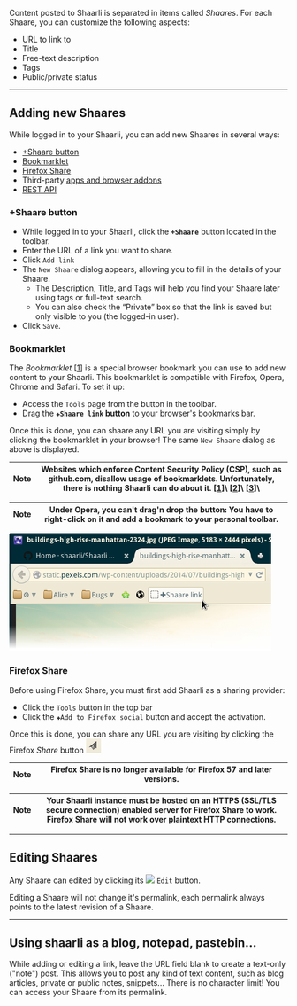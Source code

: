 Content posted to Shaarli is separated in items called _Shaares_. For each Shaare,
you can customize the following aspects:

 * URL to link to
 * Title
 * Free-text description
 * Tags
 * Public/private status

--------------------------------------------------------------------------------

## Adding new Shaares

While logged in to your Shaarli, you can add new Shaares in several ways:

 * [+Shaare button](#shaare-button)
 * [Bookmarklet](#bookmarklet)
 * [Firefox Share](#firefox-share)
 * Third-party [apps and browser addons](Community-&-Related-software.md#mobile-apps)
 * [REST API](https://shaarli.github.io/api-documentation/)

### +Shaare button

 * While logged in to your Shaarli, click the **`+Shaare`** button located in the toolbar.
 * Enter the URL of a link you want to share.
 * Click `Add link`
 * The `New Shaare` dialog appears, allowing you to fill in the details of your Shaare.
   * The Description, Title, and Tags will help you find your Shaare later using tags or full-text search.
   * You can also check the “Private” box so that the link is saved but only visible to you (the logged-in user).
 * Click `Save`.

<!-- TODO Add screenshot of add/edit link dialog -->

### Bookmarklet

The _Bookmarklet_ \[[1](https://en.wikipedia.org/wiki/Bookmarklet)\] is a special
browser bookmark you can use to add new content to your Shaarli. This bookmarklet is
compatible with Firefox, Opera, Chrome and Safari. To set it up:

 * Access the `Tools` page from the button in the toolbar.
 * Drag the **`✚Shaare link` button** to your browser's bookmarks bar.

Once this is done, you can shaare any URL you are visiting simply by clicking the
bookmarklet in your browser! The same `New Shaare` dialog as above is displayed.

| Note | Websites which enforce Content Security Policy (CSP), such as github.com, disallow usage of bookmarklets. Unfortunately, there is nothing Shaarli can do about it. \[[1](https://github.com/shaarli/Shaarli/issues/196)]\ \[[2](https://bugzilla.mozilla.org/show_bug.cgi?id=866522)]\ \[[3](https://code.google.com/p/chromium/issues/detail?id=233903)]\ |
|---------|---------|

| Note | Under Opera, you can't drag'n drop the button: You have to right-click on it and add a bookmark to your personal toolbar. |
|---------|---------|

![](images/bookmarklet.png)


### Firefox Share

Before using Firefox Share, you must first add Shaarli as a sharing provider:

- Click the `Tools` button in the top bar
- Click the `✚Add to Firefox social` button and accept the activation.

Once this is done, you can share any URL you are visiting by clicking the Firefox
_Share_ button ![images/firefoxshare.png](images/firefoxshare.png)

| Note | Firefox Share is no longer available for Firefox 57 and later versions. |
|---------|---------|

| Note | Your Shaarli instance must be hosted on an HTTPS (SSL/TLS secure connection) enabled server for Firefox Share to work. Firefox Share will not work over plaintext HTTP connections. |
|---------|---------|

--------------------------------------------------------------------------------

## Editing Shaares

Any Shaare can edited by clicking its ![](images/edit_icon.png) `Edit` button.

Editing a Shaare will not change it's permalink, each permalink always points to the
latest revision of a Shaare.

--------------------------------------------------------------------------------

## Using shaarli as a blog, notepad, pastebin...

While adding or editing a link, leave the URL field blank to create a text-only
("note") post. This allows you to post any kind of text content, such as blog
articles, private or public notes, snippets... There is no character limit! You can
access your Shaare from its permalink.

